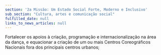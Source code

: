 ```yaml
---
section: '2a Missão: Um Estado Social Forte, Moderno e Inclusivo'
sub_section: "Cultura, artes e comunicação social"
fulfilled_date: null
links_to_news_articles: null
---
```


Fortalecer os apoios à criação, programação e internacionalização na área da dança, e equacionar a criação de um ou mais Centros Coreográficos Nacionais fora dos principais centros urbanos;